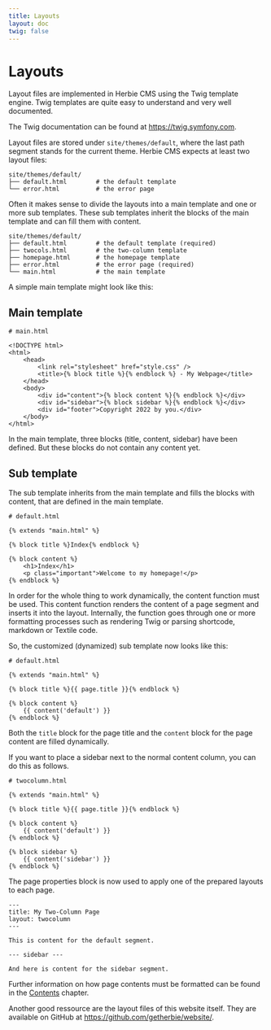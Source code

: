 ```yaml
---
title: Layouts
layout: doc
twig: false
---
```


# Layouts

Layout files are implemented in Herbie CMS using the Twig template engine.
Twig templates are quite easy to understand and very well documented.

The Twig documentation can be found at <https://twig.symfony.com>.

Layout files are stored under `site/themes/default`, where the last path segment stands for the current theme.
Herbie CMS expects at least two layout files:

    site/themes/default/
    ├── default.html        # the default template
    └── error.html          # the error page


Often it makes sense to divide the layouts into a main template and one or more sub templates.
These sub templates inherit the blocks of the main template and can fill them with content.

    site/themes/default/
    ├── default.html        # the default template (required)
    ├── twocols.html        # the two-column template
    ├── homepage.html       # the homepage template
    ├── error.html          # the error page (required)
    └── main.html           # the main template

A simple main template might look like this:

## Main template

    # main.html

    <!DOCTYPE html>
    <html>
        <head>
            <link rel="stylesheet" href="style.css" />
            <title>{% block title %}{% endblock %} - My Webpage</title>
        </head>
        <body>
            <div id="content">{% block content %}{% endblock %}</div>
            <div id="sidebar">{% block sidebar %}{% endblock %}</div>
            <div id="footer">Copyright 2022 by you.</div>
        </body>
    </html>

In the main template, three blocks (title, content, sidebar) have been defined.
But these blocks do not contain any content yet.


## Sub template

The sub template inherits from the main template and fills the blocks with content, that are defined in the main template.

    # default.html
    
    {% extends "main.html" %}
    
    {% block title %}Index{% endblock %}
    
    {% block content %}
        <h1>Index</h1>
        <p class="important">Welcome to my homepage!</p>
    {% endblock %}


In order for the whole thing to work dynamically, the content function must be used.
This content function renders the content of a page segment and inserts it into the layout.
Internally, the function goes through one or more formatting processes such as rendering Twig or parsing shortcode, markdown or Textile code.

So, the customized (dynamized) sub template now looks like this:

    # default.html
    
    {% extends "main.html" %}
    
    {% block title %}{{ page.title }}{% endblock %}
    
    {% block content %}  
        {{ content('default') }}
    {% endblock %}


Both the `title` block for the page title and the `content` block for the page content are filled dynamically.

If you want to place a sidebar next to the normal content column, you can do this as follows.

    # twocolumn.html
     
    {% extends "main.html" %}
    
    {% block title %}{{ page.title }}{% endblock %}
    
    {% block content %}  
        {{ content('default') }}
    {% endblock %}     
    
    {% block sidebar %}  
        {{ content('sidebar') }}
    {% endblock %}


The page properties block is now used to apply one of the prepared layouts to each page.

    ---
    title: My Two-Column Page
    layout: twocolumn
    ---

    This is content for the default segment.

    --- sidebar ---

    And here is content for the sidebar segment.


Further information on how page contents must be formatted can be found in the [Contents](doc/contents) chapter.

Another good ressource are the layout files of this website itself.
They are available on GitHub at <https://github.com/getherbie/website/>.
